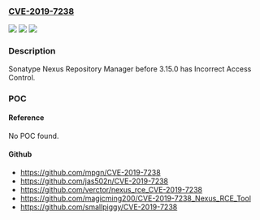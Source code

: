 ### [CVE-2019-7238](https://cve.mitre.org/cgi-bin/cvename.cgi?name=CVE-2019-7238)
![](https://img.shields.io/static/v1?label=Product&message=n%2Fa&color=blue)
![](https://img.shields.io/static/v1?label=Version&message=n%2Fa&color=blue)
![](https://img.shields.io/static/v1?label=Vulnerability&message=n%2Fa&color=brighgreen)

### Description

Sonatype Nexus Repository Manager before 3.15.0 has Incorrect Access Control.

### POC

#### Reference
No POC found.

#### Github
- https://github.com/mpgn/CVE-2019-7238
- https://github.com/jas502n/CVE-2019-7238
- https://github.com/verctor/nexus_rce_CVE-2019-7238
- https://github.com/magicming200/CVE-2019-7238_Nexus_RCE_Tool
- https://github.com/smallpiggy/CVE-2019-7238


